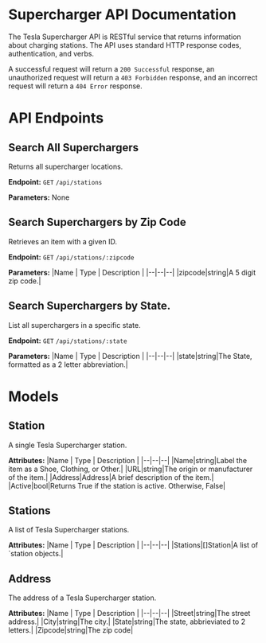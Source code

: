 
# Supercharger API Documentation

The Tesla Supercharger API is RESTful service that returns information about charging stations. The API uses standard HTTP response codes, authentication, and verbs.

A successful request will return a `200 Successful` response, an unauthorized request will return a `403 Forbidden` response, and an incorrect request will return a `404 Error` response.

# API Endpoints

## Search All Superchargers
Returns all supercharger locations.

**Endpoint:**
`GET`  `/api/stations`

**Parameters:**
None

## Search Superchargers by Zip Code
Retrieves an item with a given ID.

**Endpoint:**
`GET`  `/api/stations/:zipcode`

**Parameters:**
|Name | Type | Description |
|--|--|--|
|zipcode|string|A 5 digit zip code.|

## Search Superchargers by State.
List all superchargers in a specific state.

**Endpoint:**
`GET`  `/api/stations/:state`

 **Parameters:**
|Name | Type | Description |
|--|--|--|
|state|string|The State, formatted as a 2 letter abbreviation.|

# Models

## Station
A single Tesla Supercharger station.

**Attributes:**
|Name | Type | Description |
|--|--|--|
|Name|string|Label the item as a Shoe, Clothing, or Other.|
|URL|string|The origin or manufacturer of the item.|
|Address|Address|A brief description of the item.|
|Active|bool|Returns True if the station is active. Otherwise, False|

## Stations
A list of Tesla Supercharger stations.

**Attributes:**
|Name | Type | Description |
|--|--|--|
|Stations|[]Station|A list of `station objects.|

## Address
The address of a Tesla Supercharger station.

**Attributes:**
|Name | Type | Description |
|--|--|--|
|Street|string|The street address.|
|City|string|The city.|
|State|string|The state, abbrieviated to 2 letters.|
|Zipcode|string|The zip code|